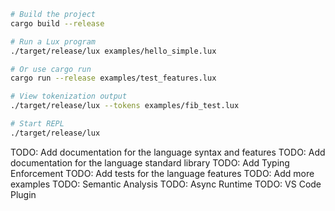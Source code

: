```bash
# Build the project
cargo build --release

# Run a Lux program
./target/release/lux examples/hello_simple.lux

# Or use cargo run
cargo run --release examples/test_features.lux

# View tokenization output
./target/release/lux --tokens examples/fib_test.lux

# Start REPL
./target/release/lux
```



TODO: Add documentation for the language syntax and features
TODO: Add documentation for the language standard library
TODO: Add Typing Enforcement
TODO: Add tests for the language features
TODO: Add more examples
TODO: Semantic Analysis
TODO: Async Runtime
TODO: VS Code Plugin